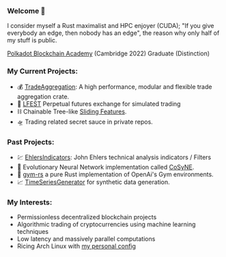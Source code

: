 ### Welcome :wave:
I consider myself a Rust maximalist and HPC enjoyer (CUDA);
"If you give everybody an edge, then nobody has an edge", the reason why only half of my stuff is public.

[Polkadot Blockchain Academy](https://polkadot.network/academy/) (Cambridge 2022) Graduate (Distinction)

### My Current Projects:
- :moneybag: [TradeAggregation](https://github.com/MathisWellmann/trade_aggregation-rs): A high performance, modular and flexible trade aggregation crate.
- :currency_exchange: [LFEST](https://github.com/MathisWellmann/lfest-rs) Perpetual futures exchange for simulated trading
- :chains: Chainable Tree-like [Sliding Features](https://github.com/MathisWellmann/sliding_features-rs).
- :flying_saucer: Trading related secret sauce in private repos.

### Past Projects:
- :chart: [EhlersIndicators](https://github.com/MathisWellmann/go_ehlers_indicators): John Ehlers technical analysis indicators / Filters
- :frog: Evolutionary Neural Network implementation called [CoSyNE](https://github.com/MathisWellmann/cosyne).
- :muscle: [gym-rs](https://github.com/MathisWellmann/gym-rs) a pure Rust implementation of OpenAi's Gym environments.
- :chart_with_upwards_trend: [TimeSeriesGenerator](https://github.com/MathisWellmann/time_series_generator-rs) for synthetic data generation.

### My Interests:
- Permissionless decentralized blockchain projects
- Algorithmic trading of cryptocurrencies using machine learning techniques
- Low latency and massively parallel computations
- Ricing Arch Linux with [my personal config](https://github.com/MathisWellmann/penrose-personal)
